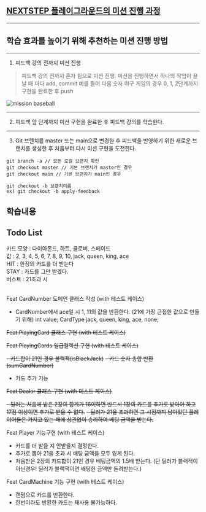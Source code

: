 ## [NEXTSTEP 플레이그라운드의 미션 진행 과정](https://github.com/next-step/nextstep-docs/blob/master/playground/README.md)

---
## 학습 효과를 높이기 위해 추천하는 미션 진행 방법

---
1. 피드백 강의 전까지 미션 진행 
> 피드백 강의 전까지 혼자 힘으로 미션 진행. 미션을 진행하면서 하나의 작업이 끝날 때 마다 add, commit
> 예를 들어 다음 숫자 야구 게임의 경우 0, 1, 2단계까지 구현을 완료한 후 push

![mission baseball](https://raw.githubusercontent.com/next-step/nextstep-docs/master/playground/images/mission_baseball.png)

---
2. 피드백 앞 단계까지 미션 구현을 완료한 후 피드백 강의를 학습한다.

---
3. Git 브랜치를 master 또는 main으로 변경한 후 피드백을 반영하기 위한 새로운 브랜치를 생성한 후 처음부터 다시 미션 구현을 도전한다.

```
git branch -a // 모든 로컬 브랜치 확인
git checkout master // 기본 브랜치가 master인 경우
git checkout main // 기본 브랜치가 main인 경우

git checkout -b 브랜치이름
ex) git checkout -b apply-feedback
```

## 학습내용


## Todo List
카드 모양 : 다이아몬드, 하트, 클로버, 스페이드 <br>
값 : 2, 3, 4, 5, 6, 7, 8, 9, 10, jack, queen, king, ace<br>
HIT : 한장의 카드를 더 받는다<br>
STAY : 카드를 그만 받겠다.<br>
버스트 : 21초과 시<br>
<br>

Feat CardNumber 도메인 클래스 작성 (with 테스트 케이스)

- CardNumber에서 ace일 시 1, 11의 값을 반환한다. (21에 가장 근접한 값으로 만들기 위해)
  int value;
  CardType jack, queen, king, ace, none;

~~Feat PlayingCard 클래스 구현  (with 테스트 케이스)~~

~~Feat PlayingCards 일급컬렉션 구현  (with 테스트 케이스)~~

~~- 카드합이 21인 경우 블랙잭(isBlackJack)~~
~~- 카드 숫자 총합 반환 (sumCardNumber)~~
- 카드 추가 기능


~~Feat Dealer 클래스 구현  (with 테스트 케이스)~~

~~- 딜러는 처음에 받은 2장의 합계가 16이하면 반드시 1장의 카드를 추가로 받아야 하고 17점 이상이면 추가로 받을 수 없다.~~
~~- 딜러가 21을 초과하면 그 시점까지 남아있던 플레이어들은 가지고 있는 패에 상관없이 승리하여 베팅 금액을 받는다.~~


Feat Player 기능구현  (with 테스트 케이스)

- 카드를 더 받을 지 안받을지 결정한다.
- 추가로 뽑아 21을 초과 시 배팅 금액을 모두 잃게 된다.
- 처음받은 2장의 카드합이 21인 경우 배팅금액의 1.5배 받는다. (단 딜러가 블랙잭이 아닌경우! 딜러가 블랙잭이면 배팅한 금액만 돌려받는다.)

Feat CardMachine 기능 구현  (with 테스트 케이스)
- 랜덤으로 카드를 반환한다.
- 한번이라도 반환한 카드는 재사용 불가능하다.